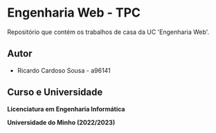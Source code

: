 
# Engenharia Web - TPC

Repositório que contém os trabalhos de casa da UC 'Engenharia Web'.


## Autor

- Ricardo Cardoso Sousa - a96141


## Curso e Universidade

**Licenciatura em Engenharia Informática**

**Universidade do Minho (2022/2023)**
